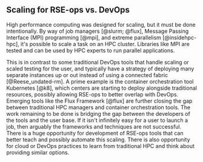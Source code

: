## Scaling for RSE-ops vs. DevOps

High performance computing was designed for scaling, but it must be done
intentionally. By way of job managers [@slurm; @flux], Message Passing
Interface (MPI) programming [@mpi], and extreme parallelism
[@insidehpc-hpc], it's possible to scale a task on an HPC cluster.
Libraries like MPI are tested and can be used by HPC experts to run
parallel applications.

This is in contrast to some traditional DevOps tools that handle scaling
or scaled testing for the user, and typically have a strategy of
deploying many separate instances up or out instead of using a connected
fabric [@Reese_undated-rm]. A prime example is the container
orchestration tool Kubernetes [@k8], which centers are starting to
deploy alongside traditional resources, possibly allowing RSE-ops to
better overlap with DevOps. Emerging tools like the Flux Framework
[@flux] are further closing the gap between traditional HPC managers and
container orchestration tools. The work remaining to be done is bridging
the gap between the developers of the tools and the user base. If it
isn't infinitely easy for a user to launch a job, then arguably the
frameworks and techniques are not successful. There is a huge
opportunity for development of RSE-ops tools that can better teach and
possibly automate this scaling. There is also opportunity for cloud or
DevOps practices to learn from traditional HPC and think about providing
similar options.
